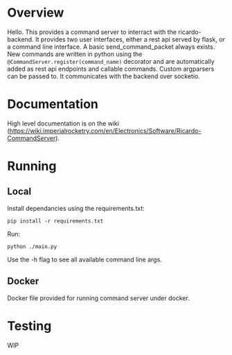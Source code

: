 # Overview

Hello. This provides a command server to interract with the ricardo-backend. It provides two user interfaces, either a rest api served by flask, or a command line interface. A basic send_command_packet always exists. New commands are written in python using the `@CommandServer.register(command_name)` decorator and are automatically added as rest api endpoints and callable commands. Custom argparsers can be passed to. It communicates with the backend over socketio.

# Documentation
High level documentation is on the wiki (https://wiki.imperialrocketry.com/en/Electronics/Software/Ricardo-CommandServer).

# Running 
## Local
Install dependancies using the requirements.txt:
```
pip install -r requirements.txt
```

Run:

```
python ./main.py
```

Use the -h flag to see all available command line args.

## Docker
Docker file provided for running command server under docker.

# Testing 
WIP
